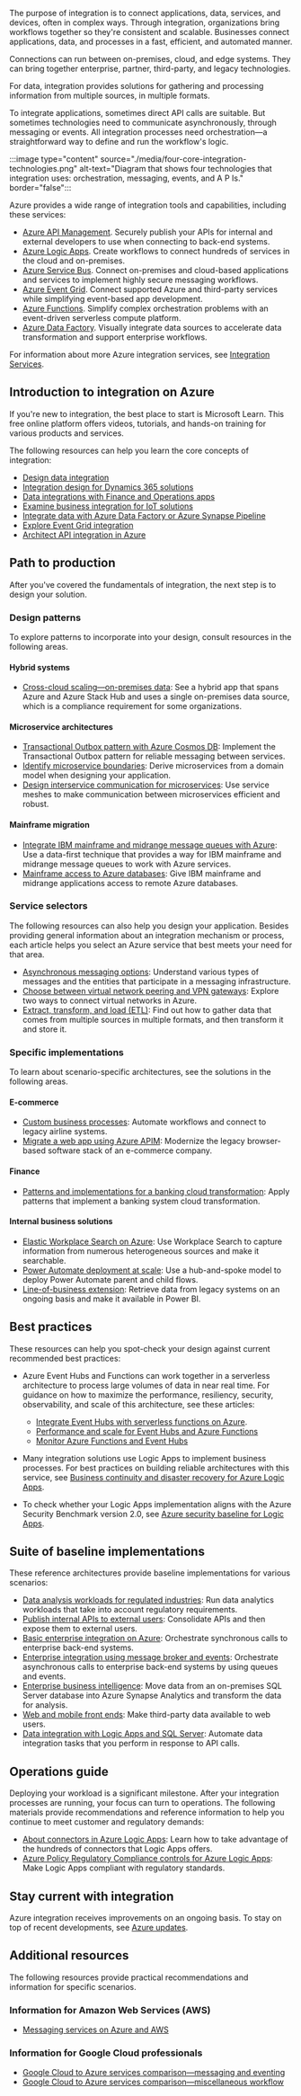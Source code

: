 The purpose of integration is to connect applications, data, services, and devices, often in complex ways. Through integration, organizations bring workflows together so they're consistent and scalable. Businesses connect applications, data, and processes in a fast, efficient, and automated manner.

Connections can run between on-premises, cloud, and edge systems. They can bring together enterprise, partner, third-party, and legacy technologies.

For data, integration provides solutions for gathering and processing information from multiple sources, in multiple formats.

To integrate applications, sometimes direct API calls are suitable. But sometimes technologies need to communicate asynchronously, through messaging or events. All integration processes need orchestration—a straightforward way to define and run the workflow's logic.

:::image type="content" source="./media/four-core-integration-technologies.png" alt-text="Diagram that shows four technologies that integration uses: orchestration, messaging, events, and A P Is." border="false":::

Azure provides a wide range of integration tools and capabilities, including these services:

- [Azure API Management][API Management ACOM page]. Securely publish your APIs for internal and external developers to use when connecting to back-end systems.
- [Azure Logic Apps][Azure Logic Apps ACOM page]. Create workflows to connect hundreds of services in the cloud and on-premises.
- [Azure Service Bus][Service Bus ACOM page]. Connect on-premises and cloud-based applications and services to implement highly secure messaging workflows.
- [Azure Event Grid][Event Grid ACOM page]. Connect supported Azure and third-party services while simplifying event-based app development.
- [Azure Functions][Azure Functions ACOM page]. Simplify complex orchestration problems with an event-driven serverless compute platform.
- [Azure Data Factory][Data Factory ACOM page]. Visually integrate data sources to accelerate data transformation and support enterprise workflows.

For information about more Azure integration services, see [Integration Services][Integration Services].

## Introduction to integration on Azure

If you're new to integration, the best place to start is Microsoft Learn. This free online platform offers videos, tutorials, and hands-on training for various products and services.

The following resources can help you learn the core concepts of integration:

- [Design data integration][Design data integration]
- [Integration design for Dynamics 365 solutions][Integration design for Dynamics 365 solutions]
- [Data integrations with Finance and Operations apps][Data integrations with Finance and Operations apps]
- [Examine business integration for IoT solutions][Examine business integration for IoT solutions]
- [Integrate data with Azure Data Factory or Azure Synapse Pipeline][Integrate data with Azure Data Factory or Azure Synapse Pipeline]
- [Explore Event Grid integration][Explore Event Grid integration]
- [Architect API integration in Azure][Architect API integration in Azure]

## Path to production

After you've covered the fundamentals of integration, the next step is to design your solution.

### Design patterns

To explore patterns to incorporate into your design, consult resources in the following areas.

#### Hybrid systems

- [Cross-cloud scaling—on-premises data][Cross-cloud scaling - on-premises data]: See a hybrid app that spans Azure and Azure Stack Hub and uses a single on-premises data source, which is a compliance requirement for some organizations.

#### Microservice architectures

- [Transactional Outbox pattern with Azure Cosmos DB][Transactional Outbox pattern with Azure Cosmos DB]: Implement the Transactional Outbox pattern for reliable messaging between services.
- [Identify microservice boundaries][Identify microservice boundaries]: Derive microservices from a domain model when designing your application.
- [Design interservice communication for microservices][Designing interservice communication for microservices]: Use service meshes to make communication between microservices efficient and robust.

#### Mainframe migration

- [Integrate IBM mainframe and midrange message queues with Azure][Integrate IBM mainframe and midrange message queues with Azure]: Use a data-first technique that provides a way for IBM mainframe and midrange message queues to work with Azure services.
- [Mainframe access to Azure databases][Mainframe access to Azure databases]: Give IBM mainframe and midrange applications access to remote Azure databases.

### Service selectors

The following resources can also help you design your application. Besides providing general information about an integration mechanism or process, each article helps you select an Azure service that best meets your need for that area.

- [Asynchronous messaging options][Asynchronous messaging options]: Understand various types of messages and the entities that participate in a messaging infrastructure.
- [Choose between virtual network peering and VPN gateways][Choose between virtual network peering and VPN gateways]: Explore two ways to connect virtual networks in Azure.
- [Extract, transform, and load (ETL)][Extract, transform, and load (ETL)]: Find out how to gather data that comes from multiple sources in multiple formats, and then transform it and store it.

### Specific implementations

To learn about scenario-specific architectures, see the solutions in the following areas.

#### E-commerce

- [Custom business processes][Custom business processes]: Automate workflows and connect to legacy airline systems.
- [Migrate a web app using Azure APIM][Migrate a web app using Azure APIM]: Modernize the legacy browser-based software stack of an e-commerce company.

#### Finance

- [Patterns and implementations for a banking cloud transformation][Patterns and implementations for a banking cloud transformation]: Apply patterns that implement a banking system cloud transformation.

#### Internal business solutions

- [Elastic Workplace Search on Azure][Elastic Workplace Search on Azure]: Use Workplace Search to capture information from numerous heterogeneous sources and make it searchable.
- [Power Automate deployment at scale][Power Automate deployment at scale]: Use a hub-and-spoke model to deploy Power Automate parent and child flows.
- [Line-of-business extension][Line of business extension]: Retrieve data from legacy systems on an ongoing basis and make it available in Power BI.

## Best practices

These resources can help you spot-check your design against current recommended best practices:

- Azure Event Hubs and Functions can work together in a serverless architecture to process large volumes of data in near real time. For guidance on how to maximize the performance, resiliency, security, observability, and scale of this architecture, see these articles:

  - [Integrate Event Hubs with serverless functions on Azure][Integrate Event Hubs with serverless functions on Azure].
  - [Performance and scale for Event Hubs and Azure Functions][Performance and scale for Event Hubs and Azure Functions]
  - [Monitor Azure Functions and Event Hubs][Monitor Azure Functions and Event Hubs]

- Many integration solutions use Logic Apps to implement business processes. For best practices on building reliable architectures with this service, see [Business continuity and disaster recovery for Azure Logic Apps][Business continuity and disaster recovery for Azure Logic Apps].

- To check whether your Logic Apps implementation aligns with the Azure Security Benchmark version 2.0, see [Azure security baseline for Logic Apps][Azure security baseline for Logic Apps].

## Suite of baseline implementations

These reference architectures provide baseline implementations for various scenarios:

- [Data analysis workloads for regulated industries][Data analysis workloads for regulated industries]: Run data analytics workloads that take into account regulatory requirements.
- [Publish internal APIs to external users][Publish internal APIs to external users]: Consolidate APIs and then expose them to external users.
- [Basic enterprise integration on Azure][Basic enterprise integration on Azure]: Orchestrate synchronous calls to enterprise back-end systems.
- [Enterprise integration using message broker and events](../example-scenario/integration/queues-events.yml): Orchestrate asynchronous calls to enterprise back-end systems by using queues and events.
- [Enterprise business intelligence][Enterprise business intelligence]: Move data from an on-premises SQL Server database into Azure Synapse Analytics and transform the data for analysis.
- [Web and mobile front ends][Web and mobile front ends]: Make third-party data available to web users.
- [Data integration with Logic Apps and SQL Server][Data integration with Logic Apps and SQL Server]: Automate data integration tasks that you perform in response to API calls.

## Operations guide

Deploying your workload is a significant milestone. After your integration processes are running, your focus can turn to operations. The following materials provide recommendations and reference information to help you continue to meet customer and regulatory demands:

- [About connectors in Azure Logic Apps][About connectors in Azure Logic Apps]: Learn how to take advantage of the hundreds of connectors that Logic Apps offers.
- [Azure Policy Regulatory Compliance controls for Azure Logic Apps][Azure Policy Regulatory Compliance controls for Azure Logic Apps]: Make Logic Apps compliant with regulatory standards.

## Stay current with integration

Azure integration receives improvements on an ongoing basis. To stay on top of recent developments, see [Azure updates][Azure updates].

## Additional resources

The following resources provide practical recommendations and information for specific scenarios.

### Information for Amazon Web Services (AWS)

- [Messaging services on Azure and AWS][Messaging services on Azure and AWS]

### Information for Google Cloud professionals

- [Google Cloud to Azure services comparison—messaging and eventing][Google Cloud to Azure services comparison—Messaging and eventing]
- [Google Cloud to Azure services comparison—miscellaneous workflow][Google Cloud to Azure services comparison—Miscellaneous workflow]

[About connectors in Azure Logic Apps]: /azure/connectors/apis-list?toc=/azure/architecture/toc.json&bc=/azure/architecture/_bread/toc.json
[API Management ACOM page]: https://azure.microsoft.com/services/api-management
[Architect API integration in Azure]: /training/paths/architect-api-integration
[Asynchronous messaging options]: ../guide/technology-choices/messaging.yml
[Azure Functions ACOM page]: https://azure.microsoft.com/services/functions
[Azure Logic Apps ACOM page]: https://azure.microsoft.com/services/logic-apps
[Azure Policy Regulatory Compliance controls for Azure Logic Apps]: /azure/logic-apps/security-controls-policy?toc=/azure/architecture/toc.json&bc=/azure/architecture/_bread/toc.json
[Azure security baseline for Logic Apps]: /security/benchmark/azure/baselines/logic-apps-security-baseline?toc=/azure/architecture/toc.json&bc=/azure/architecture/_bread/toc.json
[Azure updates]: https://azure.microsoft.com/updates/?category=integration
[Basic enterprise integration on Azure]: ../reference-architectures/enterprise-integration/basic-enterprise-integration.yml
[Business continuity and disaster recovery for Azure Logic Apps]: /azure/logic-apps/business-continuity-disaster-recovery-guidance?toc=/azure/architecture/toc.json&bc=/azure/architecture/_bread/toc.json
[Choose between virtual network peering and VPN gateways]: ../reference-architectures/hybrid-networking/vnet-peering.yml
[Cross-cloud scaling - on-premises data]: ../example-scenario/hybrid/hybrid-cross-cloud-scale-on-premises-data.yml
[Custom business processes]: ../solution-ideas/articles/custom-business-processes.yml
[Data analysis workloads for regulated industries]: /azure/architecture/example-scenario/data/data-warehouse
[Data Factory ACOM page]: https://azure.microsoft.com/services/data-factory
[Data integration with Logic Apps and SQL Server]: ../example-scenario/integration/logic-apps-data-integration.yml
[Data integrations with Finance and Operations apps]: /training/modules/data-integrations-finance-operations
[Design data integration]: /training/modules/design-data-integration
[Designing interservice communication for microservices]: ../microservices/design/interservice-communication.yml
[Elastic Workplace Search on Azure]: ../solution-ideas/articles/elastic-workplace-search.yml
[Enterprise business intelligence]: /azure/architecture/example-scenario/analytics/enterprise-bi-synapse
[Event Grid ACOM page]: https://azure.microsoft.com/services/event-grid
[Examine business integration for IoT solutions]: /training/modules/examine-business-integration-for-iot-solutions
[Explore Event Grid integration]: /training/browse/?products=azure&terms=event%20grid
[Extract, transform, and load (ETL)]: ../data-guide/relational-data/etl.yml
[Google Cloud to Azure services comparison—Messaging and eventing]: ../gcp-professional/services.md#messaging-and-eventing
[Google Cloud to Azure services comparison—Miscellaneous workflow]: ../gcp-professional/services.md#miscellaneous
[Identify microservice boundaries]: ../microservices/model/microservice-boundaries.yml
[Integrate data with Azure Data Factory or Azure Synapse Pipeline]: /training/modules/data-integration-azure-data-factory
[Integrate Event Hubs with serverless functions on Azure]: ../serverless/event-hubs-functions/event-hubs-functions.yml
[Integrate IBM mainframe and midrange message queues with Azure]: ../example-scenario/mainframe/integrate-ibm-message-queues-azure.yml
[Integration design for Dynamics 365 solutions]: /training/modules/integration
[Integration Services]: https://azure.microsoft.com/product-categories/integration
[Line of business extension]: ../solution-ideas/articles/lob.yml
[Mainframe access to Azure databases]: ../solution-ideas/articles/mainframe-access-azure-databases.yml
[Messaging services on Azure and AWS]: ../aws-professional/messaging.md
[Migrate a web app using Azure APIM]: ../example-scenario/apps/apim-api-scenario.yml
[Monitor Azure Functions and Event Hubs]: ../serverless/event-hubs-functions/observability.yml
[Patterns and implementations for a banking cloud transformation]: ../example-scenario/banking/patterns-and-implementations.yml
[Performance and scale for Event Hubs and Azure Functions]: ../serverless/event-hubs-functions/performance-scale.yml
[Power Automate deployment at scale]: ../example-scenario/power-automate/power-automate.yml
[Publish internal APIs to external users]: ../example-scenario/apps/publish-internal-apis-externally.yml
[Service Bus ACOM page]: https://azure.microsoft.com/services/service-bus
[Transactional Outbox pattern with Azure Cosmos DB]: ../databases/guide/transactional-outbox-cosmos.yml
[Web and mobile front ends]: ../solution-ideas/articles/front-end.yml
